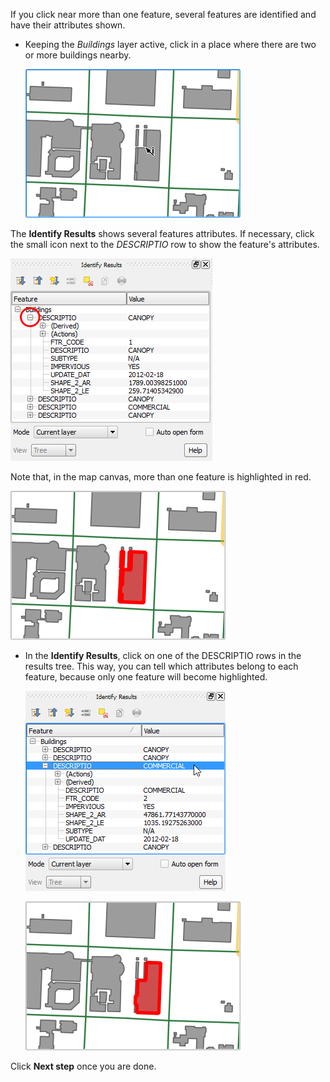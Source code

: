 If you click near more than one feature, several features are
identified and have their attributes shown.

- Keeping the *Buildings* layer active, click in a place where there are
two or more buildings nearby.

  ![click_multiple_buildings.png](click_multiple_buildings.png)

The **Identify Results** shows several features attributes. If
necessary, click the small icon next to the *DESCRIPTIO* row to show the
feature's attributes.

![multiple_building_results.png](multiple_building_results.png)

Note that, in the map canvas, more than one feature is highlighted
in red.

![multiple_features_in_canvas.png](multiple_features_in_canvas.png)


- In the **Identify Results**, click on one of the DESCRIPTIO rows in
the results tree. This way, you can tell which attributes belong to each
feature, because only one feature will become highlighted.

  ![select_feature_result.png](select_feature_result.png)

  ![only_1_feature_selected.png](only_1_feature_selected.png)

Click **Next step** once you are done.